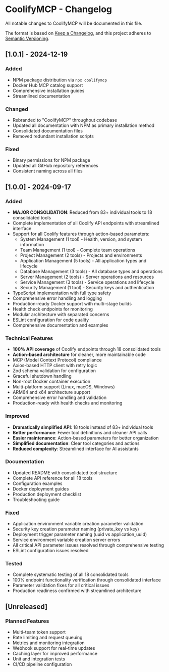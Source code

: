 # CoolifyMCP - Changelog

All notable changes to CoolifyMCP will be documented in this file.

The format is based on [Keep a Changelog](https://keepachangelog.com/en/1.0.0/),
and this project adheres to [Semantic Versioning](https://semver.org/spec/v2.0.0.html).

## [1.0.1] - 2024-12-19

### Added
- NPM package distribution via `npx coolifymcp`
- Docker Hub MCP catalog support
- Comprehensive installation guides
- Streamlined documentation

### Changed
- Rebranded to "CoolifyMCP" throughout codebase
- Updated all documentation with NPM as primary installation method
- Consolidated documentation files
- Removed redundant installation scripts

### Fixed
- Binary permissions for NPM package
- Updated all GitHub repository references
- Consistent naming across all files

## [1.0.0] - 2024-09-17

### Added
- **MAJOR CONSOLIDATION**: Reduced from 83+ individual tools to 18 consolidated tools
- Complete implementation of all Coolify API endpoints with streamlined interface
- Support for all Coolify features through action-based parameters:
  - System Management (1 tool) - Health, version, and system information
  - Team Management (1 tool) - Complete team operations
  - Project Management (2 tools) - Projects and environments
  - Application Management (5 tools) - All application types and lifecycle
  - Database Management (3 tools) - All database types and operations
  - Server Management (2 tools) - Server operations and resources
  - Service Management (3 tools) - Service operations and lifecycle
  - Security Management (1 tool) - Security keys and authentication
- TypeScript implementation with full type safety
- Comprehensive error handling and logging
- Production-ready Docker support with multi-stage builds
- Health check endpoints for monitoring
- Modular architecture with separated concerns
- ESLint configuration for code quality
- Comprehensive documentation and examples

### Technical Features
- **100% API coverage** of Coolify endpoints through 18 consolidated tools
- **Action-based architecture** for cleaner, more maintainable code
- MCP (Model Context Protocol) compliance
- Axios-based HTTP client with retry logic
- Zod schema validation for configuration
- Graceful shutdown handling
- Non-root Docker container execution
- Multi-platform support (Linux, macOS, Windows)
- ARM64 and x64 architecture support
- Comprehensive error handling and validation
- Production-ready with health checks and monitoring

### Improved
- **Dramatically simplified API**: 18 tools instead of 83+ individual tools
- **Better performance**: Fewer tool definitions and cleaner API calls
- **Easier maintenance**: Action-based parameters for better organization
- **Simplified documentation**: Clear tool categories and actions
- **Reduced complexity**: Streamlined interface for AI assistants

### Documentation
- Updated README with consolidated tool structure
- Complete API reference for all 18 tools
- Configuration examples
- Docker deployment guides
- Production deployment checklist
- Troubleshooting guide

### Fixed
- Application environment variable creation parameter validation
- Security key creation parameter naming (private_key vs key)
- Deployment trigger parameter naming (uuid vs application_uuid)
- Service environment variable creation server errors
- All critical API parameter issues resolved through comprehensive testing
- ESLint configuration issues resolved

### Tested
- Complete systematic testing of all 18 consolidated tools
- 100% endpoint functionality verification through consolidated interface
- Parameter validation fixes for all critical issues
- Production readiness confirmed with streamlined architecture

## [Unreleased]

### Planned Features
- Multi-team token support
- Rate limiting and request queuing
- Metrics and monitoring integration
- Webhook support for real-time updates
- Caching layer for improved performance
- Unit and integration tests
- CI/CD pipeline configuration
